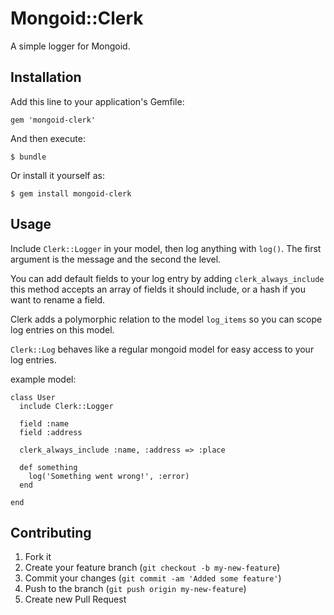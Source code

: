 # Mongoid::Clerk

A simple logger for Mongoid.

## Installation

Add this line to your application's Gemfile:

    gem 'mongoid-clerk'

And then execute:

    $ bundle

Or install it yourself as:

    $ gem install mongoid-clerk

## Usage

Include `Clerk::Logger` in your model, then log anything with `log()`. The first argument is the message and the second the level.

You can add default fields to your log entry by adding `clerk_always_include` this method accepts an array of fields it should include, or a hash if you want to rename a field.

Clerk adds a polymorphic relation to the model `log_items` so you can scope log entries on this model.

`Clerk::Log` behaves like a regular mongoid model for easy access to your log entries.

example model:

    class User
      include Clerk::Logger

      field :name
      field :address

      clerk_always_include :name, :address => :place

      def something
        log('Something went wrong!', :error)
      end

    end



## Contributing

1. Fork it
2. Create your feature branch (`git checkout -b my-new-feature`)
3. Commit your changes (`git commit -am 'Added some feature'`)
4. Push to the branch (`git push origin my-new-feature`)
5. Create new Pull Request
